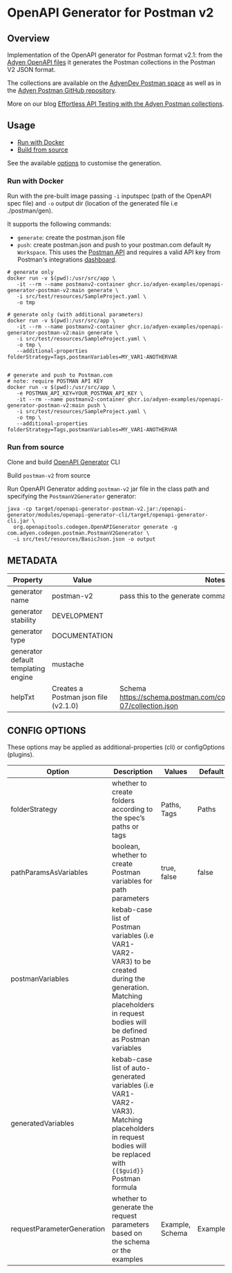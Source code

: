 # OpenAPI Generator for Postman v2

## Overview
Implementation of the OpenAPI generator for Postman format v2.1: from the [Adyen OpenAPI files](https://github.com/Adyen/adyen-openapi/) it generates the Postman collections in the Postman V2 JSON format.  

The collections are available on the [AdyenDev Postman space](https://www.postman.com/adyendev) as well as in the [Adyen Postman GitHub repository](https://github.com/Adyen/adyen-postman/tree/main/postman).

More on our blog [Effortless API Testing with the Adyen Postman collections](https://www.adyen.com/knowledge-hub/adyen-postman-collections).

## Usage

* [Run with Docker](#run-with-docker)
* [Build from source](#run-from-source)

See the available [options](#config-options) to customise the generation.

### Run with Docker

Run with the pre-built image passing `-i` inputspec (path of the OpenAPI spec file) and `-o` output dir (location 
of the generated file i.e ./postman/gen).

It supports the following commands:
* `generate`: create the postman.json file
* `push`: create postman.json and push to your postman.com default `My Workspace`. 
This uses the [Postman API](https://www.postman.com/postman/workspace/postman-public-workspace/folder/12959542-c705956d-1005-4fbc-803c-b6b985242a85?ctx=documentation) 
and requires a valid API key from Postman's integrations [dashboard](https://web.postman.co/settings/me/api-keys).

```docker
# generate only
docker run -v $(pwd):/usr/src/app \
   -it --rm --name postmanv2-container ghcr.io/adyen-examples/openapi-generator-postman-v2:main generate \
   -i src/test/resources/SampleProject.yaml \
   -o tmp 

# generate only (with additional parameters)
docker run -v $(pwd):/usr/src/app \
   -it --rm --name postmanv2-container ghcr.io/adyen-examples/openapi-generator-postman-v2:main generate \
   -i src/test/resources/SampleProject.yaml \
   -o tmp \
   --additional-properties folderStrategy=Tags,postmanVariables=MY_VAR1-ANOTHERVAR


# generate and push to Postman.com
# note: require POSTMAN API KEY
docker run -v $(pwd):/usr/src/app \
   -e POSTMAN_API_KEY=YOUR_POSTMAN_API_KEY \
   -it --rm --name postmanv2-container ghcr.io/adyen-examples/openapi-generator-postman-v2:main push \
   -i src/test/resources/SampleProject.yaml \
   -o tmp \
   --additional-properties folderStrategy=Tags,postmanVariables=MY_VAR1-ANOTHERVAR      
```

### Run from source

Clone and build [OpenAPI Generator](https://github.com/OpenAPITools/openapi-generator) CLI

Build `postman-v2` from source

Run OpenAPI Generator adding `postman-v2` jar file in the class path and specifying the `PostmanV2Generator` generator:
```shell
java -cp target/openapi-generator-postman-v2.jar:/openapi-generator/modules/openapi-generator-cli/target/openapi-generator-cli.jar \
  org.openapitools.codegen.OpenAPIGenerator generate -g com.adyen.codegen.postman.PostmanV2Generator \
  -i src/test/resources/BasicJson.json -o output
```
## METADATA

| Property | Value     | Notes |
| -------- |-----------|---|
| generator name | postman-v2 | pass this to the generate command after -g |
| generator stability | DEVELOPMENT |   |
| generator type | DOCUMENTATION |   |
| generator default templating engine | mustache  |   |
| helpTxt | Creates a Postman json file (v2.1.0) | Schema https://schema.postman.com/collection/json/v2.1.0/draft-07/collection.json |

## CONFIG OPTIONS
These options may be applied as additional-properties (cli) or configOptions (plugins). 

| Option                     | Description                                                                                                                                                                 | Values          | Default      |
|----------------------------|-----------------------------------------------------------------------------------------------------------------------------------------------------------------------------|-----------------|--------------|
| folderStrategy             | whether to create folders according to the spec’s paths or tags                                                                                                             | Paths, Tags     | Paths        |
| pathParamsAsVariables      | boolean, whether to create Postman variables for path parameters                                                                                                            | true, false     | false         |
| postmanVariables           | kebab-case list of Postman variables (i.e VAR1-VAR2-VAR3) to be created during the generation. Matching placeholders in request bodies will be defined as Postman variables |                 |       |
| generatedVariables         | kebab-case list of auto-generated variables (i.e VAR1-VAR2-VAR3). Matching placeholders in request bodies will be replaced with `{{$guid}}` Postman formula                 |                 |       |
| requestParameterGeneration | whether to generate the request parameters based on the schema or the examples                                                                                              | Example, Schema | Example      |

